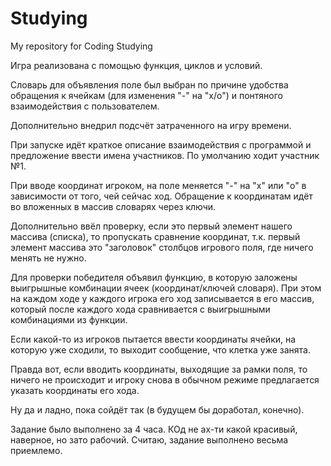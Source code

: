 # Studying
My repository for Coding Studying

Игра реализована с помощью функция, циклов и условий.

Словарь для объявления поле был выбран по причине удобства обращения к ячейкам (для изменения "-" на "x/o") и понтяного взаимодействия с пользователем.

Дополнительно внедрил подсчёт затраченного на игру времени.

При запуске идёт краткое описание взаимодействия с программой и предложение ввести имена участников. По умолчанию ходит участник №1.

При вводе координат игроком, на поле меняется "-" на "x" или "o" в зависимости от того, чей сейчас ход. Обращение к координатам идёт во вложенных в массив словарях через ключи.

Дополнительно ввёл проверку, если это первый элемент нашего массива (списка), то пропускать сравнение координат, т.к. первый элемент массива это "заголовок" столбцов игрового поля, где ничего менять не нужно.

Для проверки победителя объявил функцию, в которую заложены выигрышные комбинации ячеек (координат/ключей словаря). При этом на каждом ходе у каждого игрока его ход записывается в его массив, который после каждого хода сравнивается с выигрышными комбинациями из функции.

Если какой-то из игроков пытается ввести координаты ячейки, на которую уже сходили, то выходит сообщение, что клетка уже занята.

Правда вот, если вводить координаты, выходящие за рамки поля, то ничего не происходит и игроку снова в обычном режиме предлагается указать координаты его хода. 

Ну да и ладно, пока сойдёт так (в будущем бы доработал, конечно).

Задание было выполнено за 4 часа. КОд не ах-ти какой красивый, наверное, но зато рабочий. Считаю, задание выполнено весьма приемлемо.
